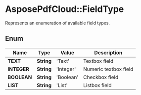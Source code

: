 ﻿# AsposePdfCloud::FieldType
Represents an enumeration of available field types.

## Enum
Name | Type | Value | Description
------------ | ------------- | ------------- | -------------
**TEXT** | **String** | 'Text' | Textbox field
**INTEGER** | **String** | 'Integer' | Numeric textbox field
**BOOLEAN** | **String** | 'Boolean' | Checkbox field
**LIST** | **String** | 'List' | Listbox field




